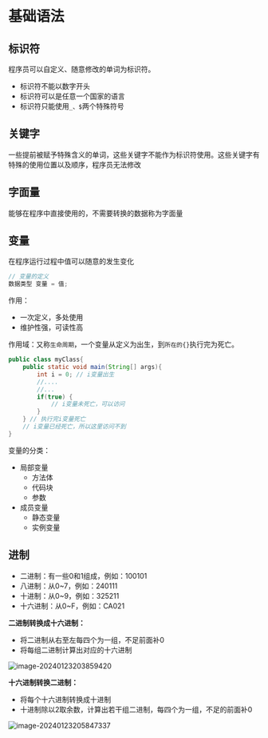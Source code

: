 # 基础语法

## 标识符

程序员可以自定义、随意修改的单词为标识符。

- 标识符不能以数字开头
- 标识符可以是任意一个国家的语言
- 标识符只能使用`_、$`两个特殊符号

## 关键字

一些提前被赋予特殊含义的单词，这些关键字不能作为标识符使用。这些关键字有特殊的使用位置以及顺序，程序员无法修改

## 字面量

能够在程序中直接使用的，不需要转换的数据称为字面量

## 变量

在程序运行过程中值可以随意的发生变化

```java
// 变量的定义
数据类型 变量 = 值;
```

作用：

- 一次定义，多处使用
- 维护性强，可读性高

作用域：又称`生命周期`，一个变量从定义为出生，到`所在的{}`执行完为死亡。

```java
public class myClass{
    public static void main(String[] args){
        int i = 0; // i变量出生
        //....
        //...
        if(true) {
            // i变量未死亡，可以访问
        }
    } // 执行完i变量死亡
    // i变量已经死亡，所以这里访问不到
}
```

变量的分类：

- 局部变量
  - 方法体
  - 代码块
  - 参数
- 成员变量
  - 静态变量
  - 实例变量

## 进制

- 二进制：有一些0和1组成，例如：100101
- 八进制：从0~7，例如：240111
- 十进制：从0~9，例如：325211
- 十六进制：从0~F，例如：CA021

**二进制转换成十六进制：**

- 将二进制从右至左每四个为一组，不足前面补0
- 将每组二进制计算出对应的十六进制

 ![image-20240123203859420](https://cdn.jsdelivr.net/gh/z-jiuxiao/imgPicGo/img/202401232039533.png)

**十六进制转换二进制：**

- 将每个十六进制转换成十进制
- 十进制除以2取余数，计算出若干组二进制，每四个为一组，不足的前面补0

 ![image-20240123205847337](https://cdn.jsdelivr.net/gh/z-jiuxiao/imgPicGo/img/202401232058377.png)

​	
